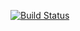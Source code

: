 [![Build Status](https://travis-ci.org/esharmony/authentication-api.svg?branch=master)](https://travis-ci.org/esharmony/authentication-api)
